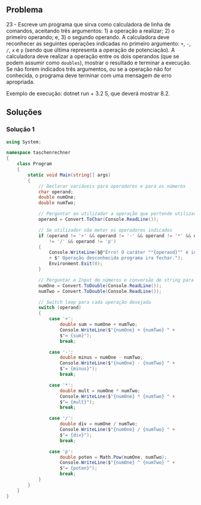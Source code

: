 ## Problema

23 - Escreve um programa que sirva como calculadora de linha de comandos,
aceitando três argumentos: 1) a operação a realizar; 2) o primeiro operando; e,
3) o segundo operando. A calculadora deve reconhecer as seguintes operações
indicadas no primeiro argumento: `+`, `-`, `/`, `x` e `p` (sendo que última
representa a operação de potenciação). A calculadora deve realizar a operação
entre os dois operandos (que se podem assumir como `doubles`), mostrar o
resultado e terminar a execução. Se não forem indicados três argumentos, ou se
a operação não for conhecida, o programa deve terminar com uma mensagem de erro
apropriada.

Exemplo de execução: dotnet run + 3.2 5, que deverá mostrar 8.2.

## Soluções

### Solução 1

```cs
using System;

namespace taschenrechner
{
    class Program
    {
        static void Main(string[] args)
        {
            // Declarar variáveis para operadores e para os números
            char operand;
            double numOne;
            double numTwo;

            // Perguntar ao utilizador a operação que pertende utilizar
            operand = Convert.ToChar(Console.ReadLine());

            // Se utilizador não meter os operadores indicados
            if (operand != '+' && operand != '-' && operand != '*' && operand
                != '/' && operand != 'p')
            {
                Console.WriteLine($@"Erro! O caráter ""{operand}"" é inválido!"
                + $" Operação desconhecida programa ira fechar.");
                Environment.Exit(0);
            }

            // Perguntar e Input de números e conversão de string para double
            numOne = Convert.ToDouble(Console.ReadLine());
            numTwo = Convert.ToDouble(Console.ReadLine());

            // Switch loop para cada operação desejada
            switch (operand)
            {
                case '+':
                    double sum = numOne + numTwo;
                    Console.WriteLine($"{numOne} + {numTwo} " +
                    $"= {sum}");
                    break;

                case '-':
                    double minus = numOne - numTwo;
                    Console.WriteLine($"{numOne} - {numTwo} " +
                    $"= {minus}");
                    break;

                case '*':
                    double mult = numOne * numTwo;
                    Console.WriteLine($"{numOne} * {numTwo} " +
                    $"= {mult}");
                    break;

                case '/':
                    double div = numOne / numTwo;
                    Console.WriteLine($"{numOne} / {numTwo} " +
                    $"= {div}");
                    break;

                case 'p':
                    double poten = Math.Pow(numOne, numTwo);
                    Console.WriteLine($"{numOne} ^ {numTwo} " +
                    $"= {poten}");
                    break;
            }
        }
    }
}

```

